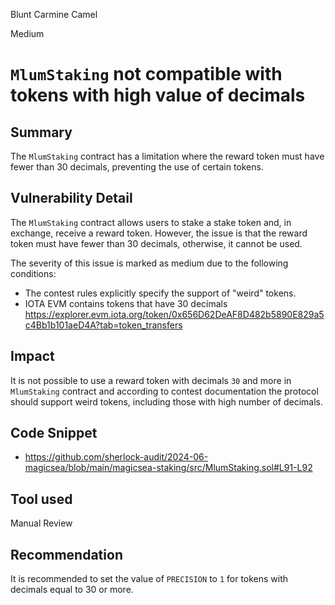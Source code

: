 Blunt Carmine Camel

Medium

# `MlumStaking` not compatible with tokens with high value of decimals

## Summary

The `MlumStaking` contract has a limitation where the reward token must have fewer than 30 decimals, preventing the use of certain tokens.

## Vulnerability Detail

The `MlumStaking` contract allows users to stake a stake token and, in exchange, receive a reward token. However, the issue is that the reward token must have fewer than 30 decimals, otherwise, it cannot be used.

The severity of this issue is marked as medium due to the following conditions:

- The contest rules explicitly specify the support of "weird" tokens.
- IOTA EVM contains tokens that have 30 decimals https://explorer.evm.iota.org/token/0x656D62DeAF8D482b5890E829a5c4Bb1b101aeD4A?tab=token_transfers

## Impact

It is not possible to use a reward token with decimals `30` and more in `MlumStaking` contract and according to contest documentation the protocol should support weird tokens, including those with high number of decimals. 

## Code Snippet
- https://github.com/sherlock-audit/2024-06-magicsea/blob/main/magicsea-staking/src/MlumStaking.sol#L91-L92

## Tool used

Manual Review

## Recommendation

It is recommended to set the value of `PRECISION` to `1` for tokens with decimals equal to 30 or more.
